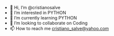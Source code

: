 - 👋 Hi, I’m @cristianosalve
- 👀 I’m interested in PYTHON
- 🌱 I’m currently learning PYTHON
- 💞️ I’m looking to collaborate on Coding
- 📫 How to reach me cristiano_salve@yahoo.com

<!---
cristianosalve/cristianosalve is a ✨ special ✨ repository because its `README.md` (this file) appears on your GitHub profile.
You can click the Preview link to take a look at your changes.
--->
